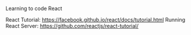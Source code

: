 Learning to code React

React Tutorial: https://facebook.github.io/react/docs/tutorial.html
Running React Server: https://github.com/reactjs/react-tutorial/
